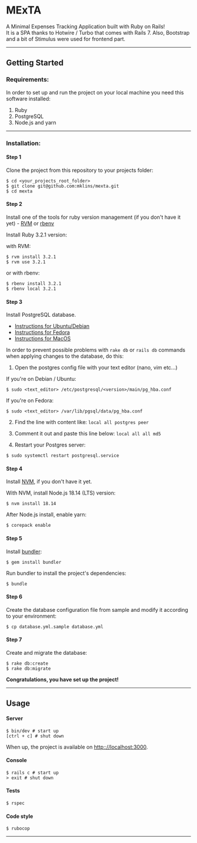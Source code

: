 # **MExTA**

A Minimal Expenses Tracking Application built with Ruby on Rails! \
It is a SPA thanks to Hotwire / Turbo that comes with Rails 7. Also, Bootstrap and a bit of Stimulus were used for frontend part.

--------

## Getting Started


### Requirements:

In order to set up and run the project on your local machine you need this
software installed:

1. Ruby
2. PostgreSQL
3. Node.js and yarn

--------

### Installation:

#### Step 1

Clone the project from this repository to your projects folder:

```shell
$ cd <your_projects_root_folder>
$ git clone git@github.com:mklins/mexta.git
$ cd mexta
```

#### Step 2

Install one of the tools for ruby version management (if you don't have it yet) -
[RVM](https://rvm.io/rvm/install) or [rbenv](https://github.com/rbenv/rbenv#installation)

Install Ruby 3.2.1 version:

with RVM:

```shell
$ rvm install 3.2.1
$ rvm use 3.2.1
```

or with rbenv:

```shell
$ rbenv install 3.2.1
$ rbenv local 3.2.1
```

#### Step 3

Install PostgreSQL database.

- [Instructions for Ubuntu/Debian](https://www.digitalocean.com/community/tutorials/how-to-install-postgresql-on-ubuntu-22-04-quickstart)
- [Instructions for Fedora](https://docs.fedoraproject.org/en-US/quick-docs/postgresql/)
- [Instructions for MacOS](https://sqlpad.io/tutorial/postgres-mac-installation)

In order to prevent possible problems with `rake db` or `rails db` commands
when applying changes to the database, do this:

1. Open the postgres config file with your text editor (nano, vim etc...)

If you're on Debian / Ubuntu:
```shell
$ sudo <text_editor> /etc/postgresql/<version>/main/pg_hba.conf
```

If you're on Fedora:
```shell
$ sudo <text_editor> /var/lib/pgsql/data/pg_hba.conf
```

2. Find the line with content like: `local all postgres peer`

3. Comment it out and paste this line below: `local all all md5`

4. Restart your Postgres server:

```shell
$ sudo systemctl restart postgresql.service
```

#### Step 4

Install [NVM](https://github.com/nvm-sh/nvm#installing-and-updating),
if you don't have it yet.

With NVM, install Node.js 18.14 (LTS) version:

```shell
$ nvm install 18.14
```

After Node.js install, enable yarn:

```shell
$ corepack enable
```

#### Step 5

Install [bundler](https://bundler.io/):

```shell
$ gem install bundler
```

Run bundler to install the project's dependencies:

```shell
$ bundle
```

#### Step 6

Create the database configuration file from sample and modify it according to your environment:

```shell
$ cp database.yml.sample database.yml
```

#### Step 7

Create and migrate the database:

```shell
$ rake db:create
$ rake db:migrate
```

**Congratulations, you have set up the project!**

--------

## Usage

#### Server

```shell
$ bin/dev # start up
[ctrl + c] # shut down
```

When up, the project is available on
[http:://localhost:3000](http:://localhost:3000).

#### Console

```shell
$ rails c # start up
> exit # shut down
```

#### Tests

```shell
$ rspec
```

#### Code style

```shell
$ rubocop
```

---------------
